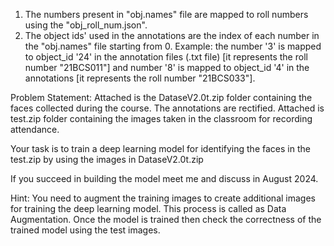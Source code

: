 1. The numbers present in "obj.names" file are mapped to roll numbers using the "obj_roll_num.json".
2. The object ids' used in the annotations are the index of each number in the "obj.names" file starting from 0. Example: the number '3' is mapped to object_id '24' in the annotation files (.txt file) [it represents the roll number "21BCS011"] and number '8' is mapped to object_id '4' in the annotations [it represents the roll number "21BCS033"].

Problem Statement:
Attached is the DataseV2.0t.zip folder containing the faces collected during the course. The annotations are rectified.
Attached is test.zip folder containing the images taken in the classroom for recording attendance.

Your task is to train a deep learning model for identifying the faces in the test.zip by using the images in DataseV2.0t.zip

If you succeed in building the model meet me and discuss in August 2024.

Hint:
You need to augment the training images to create additional images for training the deep learning model. This process is called as Data Augmentation. Once the model is trained then check the correctness of the trained model using the test images.